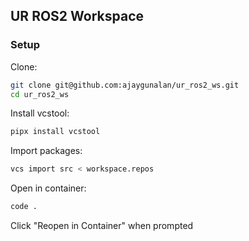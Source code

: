 ## UR ROS2 Workspace

### Setup

Clone:
```bash
git clone git@github.com:ajaygunalan/ur_ros2_ws.git
cd ur_ros2_ws
```

Install vcstool:
```bash
pipx install vcstool
```

Import packages:
```bash
vcs import src < workspace.repos
```

Open in container:
```bash
code .
```

Click "Reopen in Container" when prompted

